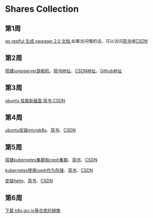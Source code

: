 # Shares Collection

## 第1周

[go restful 生成 swagger 2.0 文档](http://songjxin.cn/?p=623),如果访问慢的话，可以访问[简书](https://www.jianshu.com/p/a5ebc976650d)或[CSDN](https://blog.csdn.net/s7799653/article/details/88747057)

## 第2周

[搭建jumpserver跳板机](http://songjxin.cn/?p=629)。[简书地址](https://www.jianshu.com/p/9a55221b3729)，[CSDN地址](https://blog.csdn.net/s7799653/article/details/88903545)，[Github地址](../share/搭建jumpserver跳板机)

## 第3周

[ubuntu 挂载新磁盘](http://songjxin.cn/?p=633),[简书](https://www.jianshu.com/p/ff6edbea8124),[CSDN](https://blog.csdn.net/s7799653/article/details/89185315)

## 第4周

[ubuntu安装microk8s](http://songjxin.cn/?p=637)、[简书](https://www.jianshu.com/p/02fd2540fab2)、[CSDN](https://blog.csdn.net/s7799653/article/details/89290310)

## 第5周

[搭建kubernetes集群和ceph集群](http://songjxin.cn/?p=641)、[简书](https://www.jianshu.com/p/b937528e6d2b)、[CSDN](https://blog.csdn.net/s7799653/article/details/89360020)  
  
[kubernetes使用ceph作为存储](http://songjxin.cn/?p=645)、[简书](https://www.jianshu.com/p/48a66f1db299)、[CSDN](https://blog.csdn.net/s7799653/article/details/89360168)  
  
[安装helm](http://songjxin.cn/?p=648)、[简书](https://www.jianshu.com/p/bef756fd436d)、[CSDN](https://blog.csdn.net/s7799653/article/details/89360258)

## 第6周

[下载 k8s.gcr.io等仓库的镜像](http://songjxin.cn/?p=653)
